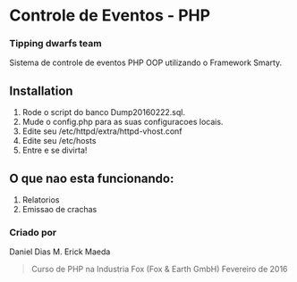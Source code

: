 # Controle de Eventos - PHP
### Tipping dwarfs team
Sistema de controle de eventos PHP OOP utilizando o Framework Smarty.

## Installation
1. Rode o script do banco Dump20160222.sql.
2. Mude o config.php para as suas configuracoes locais.
3. Edite seu /etc/httpd/extra/httpd-vhost.conf
4. Edite seu /etc/hosts
5. Entre e se divirta!

## O que nao esta funcionando:
1. Relatorios
2. Emissao de crachas

### Criado por
Daniel Dias M.
Erick Maeda
> Curso de PHP na Industria Fox (Fox & Earth GmbH)
> Fevereiro de 2016
